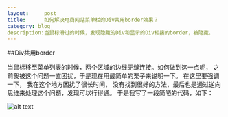 ```yaml
---
layout:     post
title:      如何解决电商网站菜单栏的Div共用border效果？
category: blog
description:当鼠标滑过的时候，发现隐藏的Div和显示的Div相接的border，被隐藏。
---
```


##Div共用border

当鼠标移至菜单列表的时候，两个区域的边线无缝连接。如何做到这一点呢， 之前我被这个问题一直困扰，于是现在用最简单的栗子来说明一下。
在这里要强调一下， 我在这个地方困扰了很长时间， 没有找到很好的方法，最后也是通过逆向思维来处理这个问题，发现可以行得通。
于是我写了一段简陋的代码，如下：

![alt text](photo/共线.png "共线")
